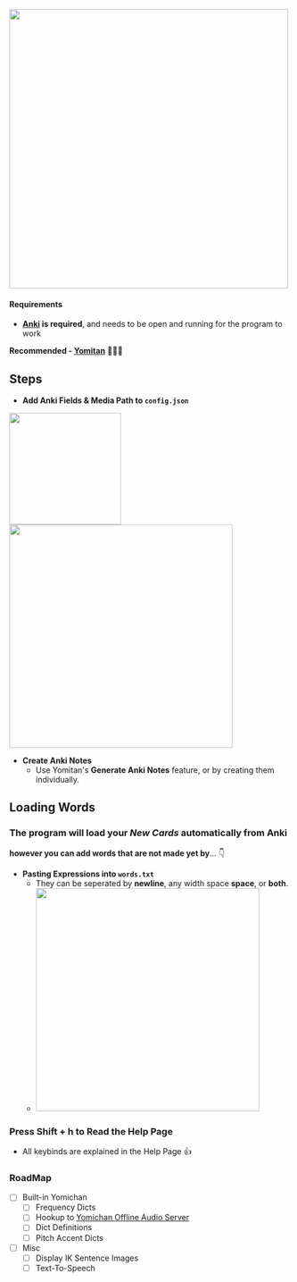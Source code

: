 <img src="https://github.com/aramrw/anki_helper/assets/106574385/9630e198-ae11-4b04-b9b9-84dadd0e41c7" width="500" />

#### Requirements 
- **[Anki](https://apps.ankiweb.net) is required**, and needs to be open and running for the program to work

**Recommended - [Yomitan](https://github.com/themoeway/yomitan)** 🐐🐐🐐
## Steps
- **Add Anki Fields & Media Path to `config.json`**
<p float="left"><img src="https://github.com/aramrw/anki_helper/assets/106574385/2c877ecf-1f15-4b36-97a7-91a49d03988c" width="200" /><img src="https://github.com/aramrw/anki_helper/assets/106574385/b614c438-5076-443c-925c-68ba9137189a" width="400" /><p float="left">

- **Create Anki Notes**
  - Use Yomitan's **Generate Anki Notes** feature, or by creating them individually.
## **Loading Words**
### The program will load your _New Cards_ automatically from Anki
**however you can add words that are not made yet by**... 👇
- **Pasting Expressions into `words.txt`**
  - They can be seperated by **newline**, any width space **space**, or **both**.
  - <img src="https://github.com/aramrw/anki_helper/assets/106574385/7151bfe8-2055-421c-a135-38982205f7b9" width="400" />
### Press Shift + h to Read the Help Page
  - All keybinds are explained in the Help Page 👍 

### RoadMap
- [ ] Built-in Yomichan
  - [ ] Frequency Dicts
  - [ ] Hookup to [Yomichan Offline Audio Server](https://github.com/aramrw/yomichan_audio_server)
  - [ ] Dict Definitions
  - [ ] Pitch Accent Dicts
- [ ] Misc
  - [ ] Display IK Sentence Images
  - [ ] Text-To-Speech 
